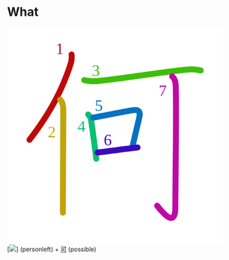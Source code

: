 # What
![4f55](../kanji-colorize/4f55.svg)
[![](http://www.kanjidamage.com/assets/radsmall/man-d0fa8d3e87b0dcd06a7777a6693f057bfe7d041f88edfa20c6663c61cf324435.jpg)] (personleft) + [可](可.md) (possible)